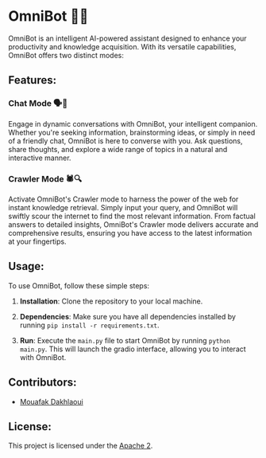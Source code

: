 # OmniBot 🤖💡

OmniBot is an intelligent AI-powered assistant designed to enhance your productivity and knowledge acquisition. With its versatile capabilities, OmniBot offers two distinct modes:

## Features:

### Chat Mode 🗣️💬

Engage in dynamic conversations with OmniBot, your intelligent companion. Whether you're seeking information, brainstorming ideas, or simply in need of a friendly chat, OmniBot is here to converse with you. Ask questions, share thoughts, and explore a wide range of topics in a natural and interactive manner.

### Crawler Mode 🕷️🔍

Activate OmniBot's Crawler mode to harness the power of the web for instant knowledge retrieval. Simply input your query, and OmniBot will swiftly scour the internet to find the most relevant information. From factual answers to detailed insights, OmniBot's Crawler mode delivers accurate and comprehensive results, ensuring you have access to the latest information at your fingertips.

## Usage:

To use OmniBot, follow these simple steps:

1. **Installation**: Clone the repository to your local machine.
   
2. **Dependencies**: Make sure you have all dependencies installed by running `pip install -r requirements.txt`.

3. **Run**: Execute the `main.py` file to start OmniBot by running `python main.py`. This will launch the gradio interface, allowing you to interact with OmniBot.

## Contributors:

- [Mouafak Dakhlaoui](https://github.com/mouaff25)

## License:

This project is licensed under the [Apache 2](LICENSE).
